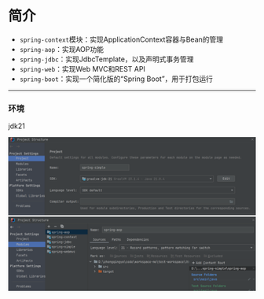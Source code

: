 # 简介

- `spring-context`模块：实现ApplicationContext容器与Bean的管理
- `spring-aop`：实现AOP功能
- `spring-jdbc`：实现JdbcTemplate，以及声明式事务管理
- `spring-web`：实现Web MVC和REST API
- `spring-boot`：实现一个简化版的“Spring Boot”，用于打包运行

---

### 环境

jdk21

![](images/README_1728820543395.png)
![](images/README_1728820567734.png)
